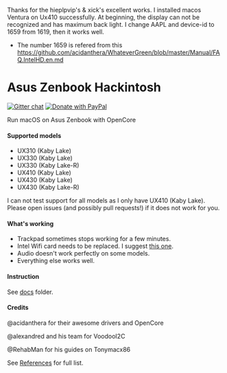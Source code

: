 Thanks for the hieplpvip's & xick's excellent works. I installed macos Ventura on Ux410 successfully.
At beginning, the display can not be recognized and has maximum back light. 
I change AAPL and device-id to 1659 from 1619, then it works well.

* The number 1659 is refered from this https://github.com/acidanthera/WhateverGreen/blob/master/Manual/FAQ.IntelHD.en.md

# Asus Zenbook Hackintosh

[![Gitter chat](https://img.shields.io/gitter/room/nwjs/nw.js.svg?colorB=ed1965)](https://gitter.im/ASUS-ZENBOOK-HACKINTOSH/Lobby)
[![Donate with PayPal](https://img.shields.io/badge/paypal-donate-red.svg)](https://paypal.me/lebhiep)

Run macOS on Asus Zenbook with OpenCore

#### Supported models

- UX310 (Kaby Lake)
- UX330 (Kaby Lake)
- UX330 (Kaby Lake-R)
- UX410 (Kaby Lake)
- UX430 (Kaby Lake)
- UX430 (Kaby Lake-R)

I can not test support for all models as I only have UX410 (Kaby Lake). Please open issues (and possibly pull requests!) if it does not work for you.

#### What's working

- Trackpad sometimes stops working for a few minutes.
- Intel Wifi card needs to be replaced. I suggest [this one](https://www.aliexpress.com/item/4000631796433.html).
- Audio doesn't work perfectly on some models.
- Everything else works well.

#### Instruction

See [docs](https://github.com/hieplpvip/Asus-Zenbook-Hackintosh/tree/master/docs) folder.

#### Credits

@acidanthera for their awesome drivers and OpenCore

@alexandred and his team for VoodooI2C

@RehabMan for his guides on Tonymacx86

See [References](../../wiki/References) for full list.
